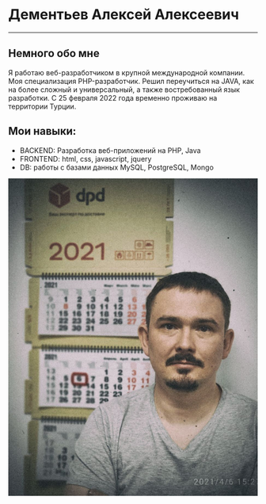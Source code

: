 # Дементьев Алексей Алексеевич
_____
## Немного обо мне
 
Я работаю веб-разработчиком в крупной международной компании. Моя специализация PHP-разработчик. Решил переучиться на JAVA, как на более сложный и универсальный, а также востребованный язык разработки. C 25 февраля 2022 года временно проживаю на территории Турции. 

## Мои навыки:
* BACKEND: Разработка веб-приложений на PHP, Java
* FRONTEND: html, css, javascript, jquery
* DB: работы с базами данных MySQL, PostgreSQL, Mongo

![](img/picture.jpeg)